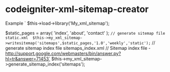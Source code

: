 codeigniter-xml-sitemap-creator
===============================
Example
`
$this->load->library('My_xml_sitemap');

$static_pages = array(
  'index',
  'about',
  'contact'
);
`
// generate sitemap file static.xml 
$this->my_xml_sitemap->writesitemap('sitemaps',$static_pages,'1.0','weekly','static');
`
// generate sitemap index file sitemaps_index.xml 
// Sitemap index file - http://support.google.com/webmasters/bin/answer.py?hl=tr&answer=71453`
$this->my_xml_sitemap->generate_sitemap_index('sitemaps');
